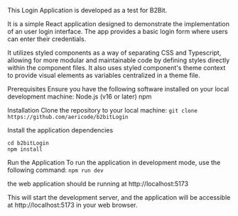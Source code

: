 This Login Application is developed as a test for B2Bit.

It is a simple React application designed to demonstrate the implementation of an user login interface. The app provides a basic login form where users can enter their credentials.

It utilizes styled components as a way of separating CSS and Typescript, allowing for more modular and maintainable code by defining styles directly within the component files.
It also uses styled component's theme context to provide visual elements as variables centralized in a theme file.

Prerequisites
Ensure you have the following software installed on your local development machine:
Node.js (v16 or later)
npm

Installation
Clone the repository to your local machine:
`git clone https://github.com/aericode/b2bitLogin`

Install the application dependencies
```
cd b2bitLogin
npm install
```

Run the Application
To run the application in development mode, use the following command:
`npm run dev`

the web application should be running at http://localhost:5173

This will start the development server, and the application will be accessible at http://localhost:5173 in your web browser.
